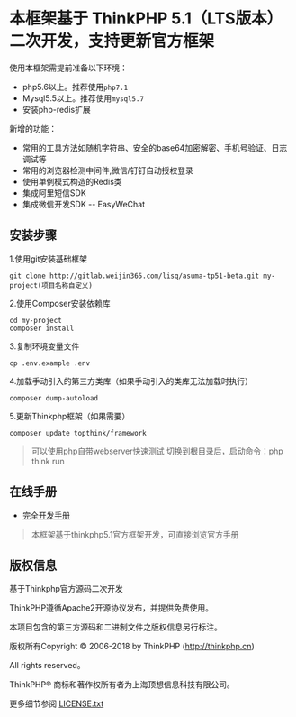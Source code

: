
本框架基于 ThinkPHP 5.1（LTS版本）二次开发，支持更新官方框架
===============

使用本框架需提前准备以下环境：

 + php5.6以上。推荐使用`php7.1`
 + Mysql5.5以上。推荐使用`mysql5.7`
 + 安装php-redis扩展

新增的功能：

 + 常用的工具方法如随机字符串、安全的base64加密解密、手机号验证、日志调试等
 + 常用的浏览器检测中间件,微信/钉钉自动授权登录
 + 使用单例模式构造的Redis类
 + 集成阿里短信SDK
 + 集成微信开发SDK -- EasyWeChat

## 安装步骤

1.使用git安装基础框架

~~~
git clone http://gitlab.weijin365.com/lisq/asuma-tp51-beta.git my-project(项目名称自定义)
~~~

2.使用Composer安装依赖库

~~~
cd my-project
composer install
~~~

3.复制环境变量文件

~~~
cp .env.example .env
~~~

4.加载手动引入的第三方类库（如果手动引入的类库无法加载时执行）
~~~
composer dump-autoload
~~~

5.更新Thinkphp框架（如果需要）

~~~
composer update topthink/framework
~~~

> 可以使用php自带webserver快速测试
> 切换到根目录后，启动命令：php think run


## 在线手册

+ [完全开发手册](https://www.kancloud.cn/manual/thinkphp5_1/content)

> 本框架基于thinkphp5.1官方框架开发，可直接浏览官方手册


## 版权信息

基于Thinkphp官方源码二次开发

ThinkPHP遵循Apache2开源协议发布，并提供免费使用。

本项目包含的第三方源码和二进制文件之版权信息另行标注。

版权所有Copyright © 2006-2018 by ThinkPHP (http://thinkphp.cn)

All rights reserved。

ThinkPHP® 商标和著作权所有者为上海顶想信息科技有限公司。

更多细节参阅 [LICENSE.txt](LICENSE.txt)
